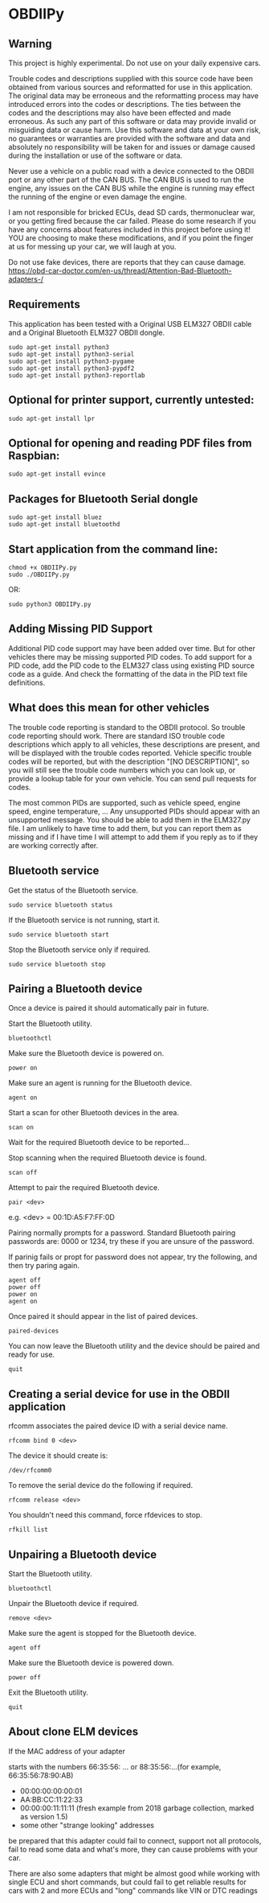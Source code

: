 # OBDIIPy
## Warning
This project is highly experimental. Do not use on your daily expensive cars.

Trouble codes and descriptions supplied with this source code have
been obtained from various sources and reformatted for use in this
application. The original data may be erroneous and the reformatting
process may have introduced errors into the codes or descriptions. The ties
between the codes and the descriptions may also have been effected and
made erroneous. As such any part of this software or data may provide
invalid or misguiding data or cause harm. Use this software and data at
your own risk, no guarantees or warranties are provided with the software
and data and absolutely no responsibility will be taken for and issues or
damage caused during the installation or use of the software or data.

Never use a vehicle on a public road with a device connected to the OBDII
port or any other part of the CAN BUS. The CAN BUS is used to run the engine,
any issues on the CAN BUS while the engine is running may effect the running
of the engine or even damage the engine. 

I am not responsible for bricked ECUs, dead SD cards, thermonuclear war, 
or you getting fired because the car failed. Please do some research if you 
have any concerns about features included in this project before using it! 
YOU are choosing to make these modifications, and if you point the finger at us 
for messing up your car, we will laugh at you.

Do not use fake devices, there are reports that they can cause damage.
https://obd-car-doctor.com/en-us/thread/Attention-Bad-Bluetooth-adapters-/

## Requirements
This application has been tested with a Original USB ELM327 OBDII cable and a Original
Bluetooth ELM327 OBDII dongle.

```
sudo apt-get install python3
sudo apt-get install python3-serial
sudo apt-get install python3-pygame
sudo apt-get install python3-pypdf2
sudo apt-get install python3-reportlab
```

## Optional for printer support, currently untested:
```
sudo apt-get install lpr
```

## Optional for opening and reading PDF files from Raspbian:
```
sudo apt-get install evince
```
## Packages for Bluetooth Serial dongle
```
sudo apt-get install bluez
sudo apt-get install bluetoothd
```

## Start application from the command line:
```
chmod +x OBDIIPy.py
sudo ./OBDIIPy.py
```
OR:
```
sudo python3 OBDIIPy.py
```

## Adding Missing PID Support
Additional PID code support may have been added over time. But
for other vehicles there may be missing supported PID codes. To add support
for a PID code, add the PID code to the ELM327 class using existing PID source
code as a guide. And check the formatting of the data in the PID text file
definitions.

## What does this mean for other vehicles

The trouble code reporting is standard to the OBDII protocol. So trouble code
reporting should work. There are standard ISO trouble code descriptions which
apply to all vehicles, these descriptions are present, and will be displayed
with the trouble codes reported. Vehicle specific trouble codes will be
reported, but with the description "[NO DESCRIPTION]", so you will still see
the trouble code numbers which you can look up, or provide a lookup table for
your own vehicle. You can send pull requests for codes.

The most common PIDs are supported, such as vehicle speed, engine speed, engine
temperature, ... Any unsupported PIDs should appear with an unsupported message.
You should be able to add them in the ELM327.py file. I am unlikely to have
time to add them, but you can report them as missing and if I have time I will
attempt to add them if you reply as to if they are working correctly after.

## Bluetooth service
Get the status of the Bluetooth service.
```
sudo service bluetooth status
```

If the Bluetooth service is not running, start it.
```
sudo service bluetooth start
```

Stop the Bluetooth service only if required.
```
sudo service bluetooth stop
```

## Pairing a Bluetooth device
Once a device is paired it should automatically pair in future.


Start the Bluetooth utility.
```
bluetoothctl
```

Make sure the Bluetooth device is powered on.
```
power on
```

Make sure an agent is running for the Bluetooth device.
```
agent on
```

Start a scan for other Bluetooth devices in the area.
```
scan on
```

Wait for the required Bluetooth device to be reported...

Stop scanning when the required Bluetooth device is found.
```
scan off
```

Attempt to pair the required Bluetooth device.
```
pair <dev>
```
e.g. \<dev> = 00:1D:A5:F7:FF:0D

Pairing normally prompts for a password. Standard Bluetooth pairing passwords
are: 0000 or 1234, try these if you are unsure of the password.

If parinig fails or propt for password does not appear, try the following, and
then try paring again.
```
agent off
power off
power on
agent on
```

Once paired it should appear in the list of paired devices.
```
paired-devices
```

You can now leave the Bluetooth utility and the device should be paired and
ready for use.
```
quit
```

## Creating a serial device for use in the OBDII application

rfcomm associates the paired device ID with a serial device name.
```
rfcomm bind 0 <dev>
```

The device it should create is:
```
/dev/rfcomm0
```

To remove the serial device do the following if required.
```
rfcomm release <dev>
```

You shouldn't need this command, force rfdevices to stop.
```
rfkill list
```

## Unpairing a Bluetooth device

Start the Bluetooth utility.
```
bluetoothctl
```

Unpair the Bluetooth device if required.
```
remove <dev>
```

Make sure the agent is stopped for the Bluetooth device.
```
agent off
```

Make sure the Bluetooth device is powered down.
```
power off
```
Exit the Bluetooth utility.
```
quit
```

## About clone ELM devices

If the MAC address of your adapter

starts with the numbers 66:35:56: ...  or 88:35:56:...(for example, 66:35:56:78:90:AB)
 
* 00:00:00:00:00:01
* AA:BB:CC:11:22:33
* 00:00:00:11:11:11 (fresh example from 2018 garbage collection, marked as version 1.5)
* some other "strange looking" addresses

be prepared that this adapter could fail to connect, support not all protocols, fail to 
read some data and what's more, they can cause problems with your car.

There are also some adapters that might be almost good while working with single ECU and 
short commands, but could fail to get reliable results for cars with 2 and more ECUs and 
"long" commands like VIN or DTC readings